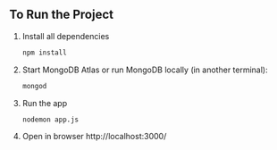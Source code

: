 ## To Run the Project

1. Install all dependencies  
   ```bash
   npm install

2. Start MongoDB Atlas or run MongoDB locally (in another terminal):
      ```bash
   mongod

3. Run the app
      ```bash
   nodemon app.js  
4. Open in browser
http://localhost:3000/
